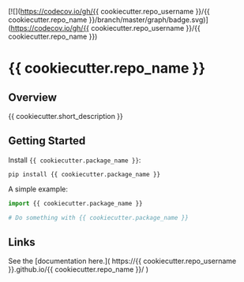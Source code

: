 
[![](https://codecov.io/gh/{{ cookiecutter.repo_username }}/{{ cookiecutter.repo_name }}/branch/master/graph/badge.svg)](https://codecov.io/gh/{{ cookiecutter.repo_username }}/{{ cookiecutter.repo_name }})

# {{ cookiecutter.repo_name }}

## Overview

{{ cookiecutter.short_description }}

## Getting Started

Install `{{ cookiecutter.package_name }}`:

```
pip install {{ cookiecutter.package_name }}
```

A simple example:

```python
import {{ cookiecutter.package_name }}

# Do something with {{ cookiecutter.package_name }}
```

## Links

See the 
[documentation here.](
https://{{ cookiecutter.repo_username }}.github.io/{{ cookiecutter.repo_name }}/
)
